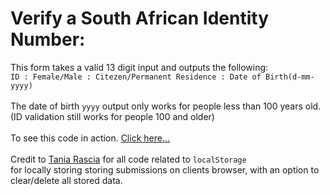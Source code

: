 # Verify a South African Identity Number:
This form takes a valid 13 digit input and outputs the following:<br/>
`ID : Female/Male : Citezen/Permanent Residence : Date of Birth(d-mm-yyyy)`<br/>
<br/>
The date of birth `yyyy` output only works for people less than 100 years old. (ID validation still works for people 100 and older)<br/>
<br/>
To see this code in action. [Click here...](https://yenszaf.github.io/verify-south-african-id/ "Verify South African ID")<br/>
<br/>
Credit to [Tania Rascia](https://www.taniarascia.com/how-to-use-local-storage-with-javascript/ "Tania Rascia") for all code related to `localStorage`<br/>
for locally storing storing submissions on clients browser, with an option to clear/delete all stored data. 